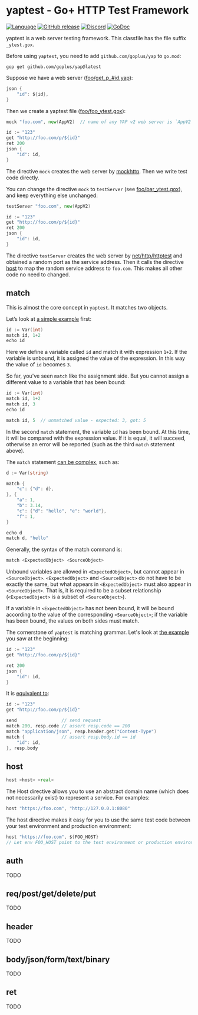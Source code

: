 yaptest - Go+ HTTP Test Framework
=====
[![Language](https://img.shields.io/badge/language-Go+-blue.svg)](https://github.com/goplus/gop)
[![GitHub release](https://img.shields.io/github/v/tag/goplus/gop.svg?label=Go%2b+release)](https://github.com/goplus/gop/releases)
[![Discord](https://img.shields.io/badge/Discord-online-success.svg?logo=discord&logoColor=white)](https://discord.gg/mYjWCJDcAr)
[![GoDoc](https://pkg.go.dev/badge/github.com/goplus/yap/ytest.svg)](https://pkg.go.dev/github.com/goplus/yap/ytest)

yaptest is a web server testing framework. This classfile has the file suffix `_ytest.gox`.

Before using `yaptest`, you need to add `github.com/goplus/yap` to `go.mod`:

```
gop get github.com/goplus/yap@latest
```

Suppose we have a web server ([foo/get_p_#id.yap](demo/foo/get_p_%23id.yap)):

```go
json {
	"id": ${id},
}
```

Then we create a yaptest file ([foo/foo_ytest.gox](demo/foo/foo_ytest.gox)):

```go
mock "foo.com", new(AppV2)  // name of any YAP v2 web server is `AppV2`

id := "123"
get "http://foo.com/p/${id}"
ret 200
json {
	"id": id,
}
```

The directive `mock` creates the web server by [mockhttp](https://pkg.go.dev/github.com/qiniu/x/mockhttp). Then we write test code directly.

You can change the directive `mock` to `testServer` (see [foo/bar_ytest.gox](demo/foo/bar_ytest.gox)), and keep everything else unchanged:

```go
testServer "foo.com", new(AppV2)

id := "123"
get "http://foo.com/p/${id}"
ret 200
json {
	"id": id,
}
```

The directive `testServer` creates the web server by [net/http/httptest](https://pkg.go.dev/net/http/httptest#NewServer) and obtained a random port as the service address. Then it calls the directive [host](https://pkg.go.dev/github.com/goplus/yap/ytest#App.Host) to map the random service address to `foo.com`. This makes all other code no need to changed.


## match

This is almost the core concept in `yaptest`. It matches two objects.

Let’s look at [a simple example](demo/match/simple/simple_yapt.gox) first:

```go
id := Var(int)
match id, 1+2
echo id
```

Here we define a variable called `id` and match it with expression `1+2`. If the variable is unbound, it is assigned the value of the expression. In this way the value of `id` becomes `3`.

So far, you've seen `match` like the assignment side. But you cannot assign a different value to a variable that has been bound:

```go
id := Var(int)
match id, 1+2
match id, 3
echo id

match id, 5  // unmatched value - expected: 3, got: 5
```

In the second `match` statement, the variable `id` has been bound. At this time, it will be compared with the expression value. If it is equal, it will succeed, otherwise an error will be reported (such as the third `match` statement above).

The `match` statement [can be complex](demo/match/complex/complex_yapt.gox), such as:

```go
d := Var(string)

match {
    "c": {"d": d},
}, {
    "a": 1,
    "b": 3.14,
    "c": {"d": "hello", "e": "world"},
    "f": 1,
}

echo d
match d, "hello"
```

Generally, the syntax of the match command is:

```go
match <ExpectedObject> <SourceObject>
```

Unbound variables are allowed in `<ExpectedObject>`, but cannot appear in `<SourceObject>`. `<ExpectedObject>` and `<SourceObject>` do not have to be exactly the same, but what appears in `<ExpectedObject>` must also appear in `<SourceObject>`. That is, it is required to be a subset relationship (`<ExpectedObject>` is a subset of `<SourceObject>`).

If a variable in `<ExpectedObject>` has not been bound, it will be bound according to the value of the corresponding `<SourceObject>`; if the variable has been bound, the values on both sides must match.

The cornerstone of `yaptest` is matching grammar. Let's look at [the example](demo/match/hello/hello_yapt.gox) you saw at the beginning:

```go
id := "123"
get "http://foo.com/p/${id}"

ret 200
json {
	"id": id,
}
```

It is [equivalent to](demo/match/diveinto/hello_yapt.gox):

```go
id := "123"
get "http://foo.com/p/${id}"

send                 // send request
match 200, resp.code // assert resp.code == 200
match "application/json", resp.header.get("Content-Type")
match {              // assert resp.body.id == id
	"id": id,
}, resp.body
```


## host

```go
host <host> <real>
```

The Host directive allows you to use an abstract domain name (which does not necessarily exist) to represent a service. For examples:

```go
host "https://foo.com", "http://127.0.0.1:8080"
```

The host directive makes it easy for you to use the same test code between your test environment and production environment:

```go
host "https://foo.com", ${FOO_HOST}
// Let env FOO_HOST point to the test environment or production environment
```

## auth

TODO


## req/post/get/delete/put

TODO


## header

TODO


## body/json/form/text/binary

TODO


## ret

TODO

